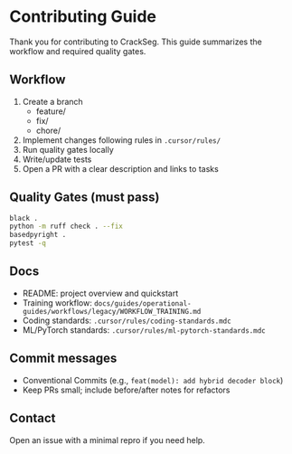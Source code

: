 # Contributing Guide

<!-- markdownlint-disable MD013 -->

Thank you for contributing to CrackSeg. This guide summarizes the workflow and required quality gates.

## Workflow

1. Create a branch
   - feature/<short-title>
   - fix/<short-title>
   - chore/<short-title>
2. Implement changes following rules in `.cursor/rules/`
3. Run quality gates locally
4. Write/update tests
5. Open a PR with a clear description and links to tasks

## Quality Gates (must pass)

```bash
black .
python -m ruff check . --fix
basedpyright .
pytest -q
```

## Docs

- README: project overview and quickstart
- Training workflow: `docs/guides/operational-guides/workflows/legacy/WORKFLOW_TRAINING.md`
- Coding standards: `.cursor/rules/coding-standards.mdc`
- ML/PyTorch standards: `.cursor/rules/ml-pytorch-standards.mdc`

## Commit messages

- Conventional Commits (e.g., `feat(model): add hybrid decoder block`)
- Keep PRs small; include before/after notes for refactors

## Contact

Open an issue with a minimal repro if you need help.
